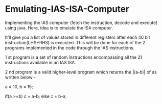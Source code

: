 # Emulating-IAS-ISA-Computer
Implementing the IAS computer (fetch the instruction, decode and execute) using java. Here, idea is to emulate the ISA computer.

It’ll give you a list of values stored in different registers after each 40 bit instruction(LHS+RHS) is executed. This will be done for each of the 2 programs implemented in the code through the IAS instructions.

1 st program is a set of random instructions encompassing all the 21 instructions available in an IAS ISA.


2 nd program is a valid higher-level program which returns the |(a-b)| of as written below:-

a = 10, b = 15;

if(a >=b)
  c = a-b;
else
  c = b-a;
